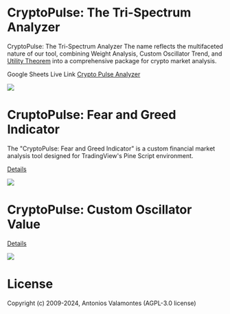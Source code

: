 # CryptoPulse: The Tri-Spectrum Analyzer

CryptoPulse: The Tri-Spectrum Analyzer The name reflects the multifaceted nature of our tool, combining Weight Analysis, Custom Oscillator Trend, and [Utility Theorem](https://github.com/geopayme/CryptoPulseAnalyzer/wiki/Making-Choices-in-the-Face-of-Uncertainty:-An-Exploration-of-Expected-Utility-Theory) into a comprehensive package for crypto market analysis.

Google Sheets Live Link [Crypto Pulse Analyzer](https://docs.google.com/spreadsheets/d/e/2PACX-1vSeVZcMuB6FT_MAb-_C3LvgXGhWGCKH1kJEeidvWgYcWAsKVwVtiH7bJP_gnZPNf9nejZ1CPy59tPPI/pubhtml#)

![](https://github.com/geopayme/CryptoPulse/assets/8299759/632aa6ef-1080-4a88-94d8-9d0bb883ecb0)

# CruptoPulse: Fear and Greed Indicator

The "CryptoPulse: Fear and Greed Indicator" is a custom financial market analysis tool designed for TradingView's Pine Script environment. 

[Details](https://github.com/geopayme/CryptoPulseAnalyzer/tree/main/Indicators/fear-n-greed-indicator)

![](https://github.com/geopayme/CryptoPulseAnalyzer/blob/main/Indicators/images/Screenshot%202024-01-25%20at%205.09.30%20AM.png)

# CryptoPulse: Custom Oscillator Value

[Details](https://github.com/geopayme/CryptoPulseAnalyzer/tree/main/Indicators/cov)

![](https://github.com/geopayme/CryptoPulseAnalyzer/blob/main/Indicators/images/Screenshot%202024-01-25%20at%207.13.42%20PM.png)
# License
Copyright (c) 2009-2024, Antonios Valamontes (AGPL-3.0 license)


